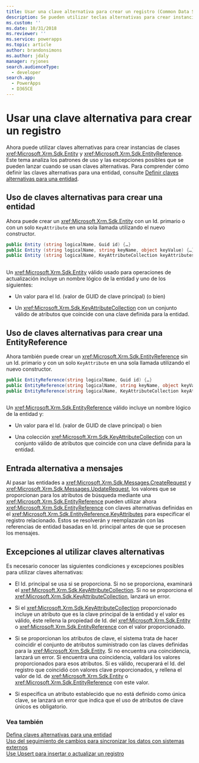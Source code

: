 ```yaml
---
title: Usar una clave alternativa para crear un registro (Common Data Service para aplicaciones) | Microsoft Docs
description: Se pueden utilizar teclas alternativas para crear instancias de clases Entity y EntityReference. Este tema analiza los patrones de uso y las excepciones posibles que se pueden lanzar cuando se usan claves alternativas.
ms.custom: ''
ms.date: 10/31/2018
ms.reviewer: ''
ms.service: powerapps
ms.topic: article
author: brandonsimons
ms.author: jdaly
manager: ryjones
search.audienceType:
  - developer
search.app:
  - PowerApps
  - D365CE
---
```

# <a name="use-an-alternate-key-to-create-a-record"></a>Usar una clave alternativa para crear un registro

Ahora puede utilizar claves alternativas para crear instancias de clases <xref:Microsoft.Xrm.Sdk.Entity> y <xref:Microsoft.Xrm.Sdk.EntityReference>. Este tema analiza los patrones de uso y las excepciones posibles que se pueden lanzar cuando se usan claves alternativas. Para comprender cómo definir las claves alternativas para una entidad, consulte [Definir claves alternativas para una entidad](define-alternate-keys-entity.md).  
  
<a name="BKMK_entity"></a>   
## <a name="using-alternate-keys-to-create-an-entity"></a>Uso de claves alternativas para crear una entidad  
 Ahora puede crear un <xref:Microsoft.Xrm.Sdk.Entity> con un Id. primario o con un solo `KeyAttribute` en una sola llamada utilizando el nuevo constructor.  
  
```csharp  
public Entity (string logicalName, Guid id) {…}    
public Entity (string logicalName, string keyName, object keyValue) {…}  
public Entity (string logicalName, KeyAttributeCollection keyAttributes) {…}  
  
```  
  
 Un <xref:Microsoft.Xrm.Sdk.Entity> válido usado para operaciones de actualización incluye un nombre lógico de la entidad y uno de los siguientes:  
  
-   Un valor para el Id. (valor de GUID de clave principal) (o bien)  
  
-   Un <xref:Microsoft.Xrm.Sdk.KeyAttributeCollection> con un conjunto válido de atributos que coincide con una clave definida para la entidad.  
  
<a name="BKMK_EntityReference"></a>   
## <a name="using-alternate-keys-to-create-an-entityreference"></a>Uso de claves alternativas para crear una EntityReference  
 Ahora también puede crear un <xref:Microsoft.Xrm.Sdk.EntityReference> sin un Id. primario y con un solo `KeyAttribute` en una sola llamada utilizando el nuevo constructor.  
  
```csharp  
public EntityReference(string logicalName, Guid id) {…}    
public EntityReference(string logicalName, string keyName, object keyValue) {…}    
public EntityReference(string logicalName, KeyAttributeCollection keyAttributeCollection) {…}  
  
```  
  
 Un <xref:Microsoft.Xrm.Sdk.EntityReference> válido incluye un nombre lógico de la entidad y:  
  
-   Un valor para el Id. (valor de GUID de clave principal) o bien  
  
-   Una colección <xref:Microsoft.Xrm.Sdk.KeyAttributeCollection> con un conjunto válido de atributos que coincide con una clave definida para la entidad.  
  
<a name="BKMK_input"></a>   
## <a name="alternative-input-to-messages"></a>Entrada alternativa a mensajes  
 Al pasar las entidades a <xref:Microsoft.Xrm.Sdk.Messages.CreateRequest> y <xref:Microsoft.Xrm.Sdk.Messages.UpdateRequest>, los valores que se proporcionan para los atributos de búsqueda mediante una <xref:Microsoft.Xrm.Sdk.EntityReference> pueden utilizar ahora <xref:Microsoft.Xrm.Sdk.EntityReference> con claves alternativas definidas en el <xref:Microsoft.Xrm.Sdk.EntityReference.KeyAttributes> para especificar el registro relacionado.  Estos se resolverán y reemplazarán con las referencias de entidad basadas en Id. principal antes de que se procesen los mensajes.  
  
<a name="BKMK_Exceptions"></a>   
## <a name="exceptions-when-using-alternate-keys"></a>Excepciones al utilizar claves alternativas  
 Es necesario conocer las siguientes condiciones y excepciones posibles para utilizar claves alternativas:  
  
-   El Id. principal se usa si se proporciona. Si no se proporciona, examinará el <xref:Microsoft.Xrm.Sdk.KeyAttributeCollection>.  Si no se proporciona el <xref:Microsoft.Xrm.Sdk.KeyAttributeCollection>, lanzará un error.  
  
-   Si el <xref:Microsoft.Xrm.Sdk.KeyAttributeCollection> proporcionado incluye un atributo que es la clave principal de la entidad y el valor es válido, éste rellena la propiedad de Id. del <xref:Microsoft.Xrm.Sdk.Entity> o <xref:Microsoft.Xrm.Sdk.EntityReference> con el valor proporcionado.  
  
-   Si se proporcionan los atributos de clave, el sistema trata de hacer coincidir el conjunto de atributos suministrado con las claves definidas para la <xref:Microsoft.Xrm.Sdk.Entity>.  Si no encuentra una coincidencia, lanzará un error.  Si encuentra una coincidencia, validará los valores proporcionados para esos atributos. Si es válido, recuperará el Id. del registro que coincidió con valores clave proporcionados, y rellena el valor de Id. de <xref:Microsoft.Xrm.Sdk.Entity> o <xref:Microsoft.Xrm.Sdk.EntityReference> con este valor.  
  
-   Si especifica un atributo establecido que no está definido como única clave, se lanzará un error que indica que el uso de atributos de clave únicos es obligatorio.  
  
### <a name="see-also"></a>Vea también  
 [Defina claves alternativas para una entidad](define-alternate-keys-entity.md)   
 [Uso del seguimiento de cambios para sincronizar los datos con sistemas externos](use-change-tracking-synchronize-data-external-systems.md)   
 [Use Upsert para insertar o actualizar un registro](use-upsert-insert-update-record.md)
